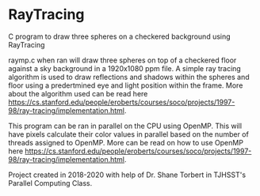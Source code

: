 # RayTracing
C program to draw three spheres on a checkered background using RayTracing

raymp.c when ran will draw three spheres on top of a checkered floor against a sky background in a 1920x1080 ppm file. A simple ray tracing algorithm is used to draw reflections and shadows within the spheres and floor using a predertmined eye and light position within the frame. More about the algorithm used can be read here https://cs.stanford.edu/people/eroberts/courses/soco/projects/1997-98/ray-tracing/implementation.html.

This program can be ran in parallel on the CPU using OpenMP. This will have pixels calculate their color values in parallel based on the number of threads assigned to OpenMP. More can be read on how to use OpenMP here https://cs.stanford.edu/people/eroberts/courses/soco/projects/1997-98/ray-tracing/implementation.html.

Project created in 2018-2020 with help of Dr. Shane Torbert in TJHSST's Parallel Computing Class.

